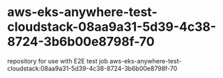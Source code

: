 # aws-eks-anywhere-test-cloudstack-08aa9a31-5d39-4c38-8724-3b6b00e8798f-70
repository for use with E2E test job aws-eks-anywhere-test-cloudstack:08aa9a31-5d39-4c38-8724-3b6b00e8798f-70
